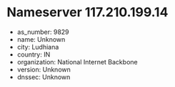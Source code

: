 # Nameserver 117.210.199.14

* as_number: 9829
* name: Unknown
* city: Ludhiana
* country: IN
* organization: National Internet Backbone
* version: Unknown
* dnssec: Unknown
